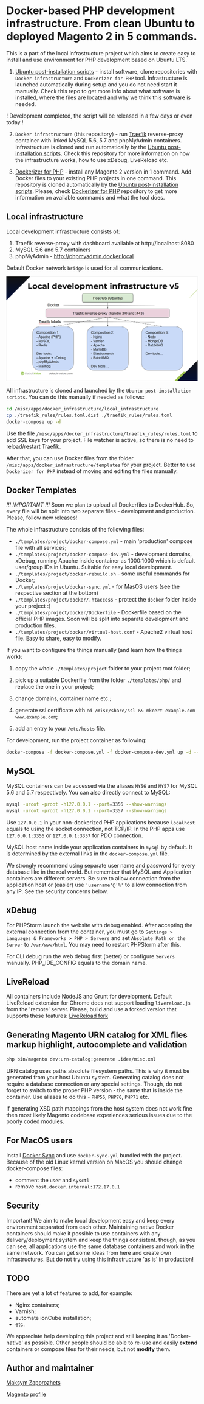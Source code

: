 # Docker-based PHP development infrastructure. From clean Ubuntu to deployed Magento 2 in 5 commands. #

This is a part of the local infrastructure project which aims to create easy to install and use environment for PHP development based on Ubuntu LTS.

1. [Ubuntu post-installation scripts](https://github.com/DefaultValue/ubuntu_post_install_scripts) - install software,
clone repositories with `Docker infrastructure` and `Dockerizer for PHP` tool. Infrastructure is launched automatically
during setup and you do not need start it manually. Check this repo to get more info about what software is installed,
where the files are located and why we think this software is needed.

! Development completed, the script will be released in a few days or even today !

2. `Docker infrastructure` (this repository) - run [Traefik](https://traefik.io/) reverse-proxy container with linked 
MySQL 5.6, 5.7 and phpMyAdmin containers. Infrastructure is cloned and run automatically by the
[Ubuntu post-installation scripts](https://github.com/DefaultValue/ubuntu_post_install_scripts). Check this repository
for more information on how the infrastructure works, how to use xDebug, LiveReload etc.

3. [Dockerizer for PHP](https://github.com/DefaultValue/dockerizer_for_php) - install any Magento 2 version in 1
command. Add Docker files to your existing PHP projects in one command. This repository is cloned automatically
by the [Ubuntu post-installation scripts](https://github.com/DefaultValue/ubuntu_post_install_scripts). Please, check
[Dockerizer for PHP](https://github.com/DefaultValue/dockerizer_for_php) repository to get more information on available
commands and what the tool does.


## Local infrastructure ##

Local development infrastructure consists of:
1) Traefik reverse-proxy with dashboard available at http://localhost:8080
2) MySQL 5.6 and 5.7 containers
3) phpMyAdmin - http://phpmyadmin.docker.local 

Default Docker network `bridge` is used for all communications.

![Infrastructure schema](https://raw.githubusercontent.com/DefaultValue/docker_infrastructure/master/docker_infrastructure_schema.png)

All infrastructure is cloned and launched by the `Ubuntu post-installation scripts`. You can do this manually if needed
as follows:

```bash
cd /misc/apps/docker_infrastructure/local_infrastructure
cp ./traefik_rules/rules.toml.dist ./traefik_rules/rules.toml
docker-compose up -d
```

Use the file `/misc/apps/docker_infrastructure/traefik_rules/rules.toml` to add SSL keys for your project. File watcher
is active, so there is no need to reload/restart Traefik.

After that, you can use Docker files from the folder `/misc/apps/docker_infrastructure/templates` for your project.
Better to use `Dockerizer for PHP` instead of moving and editing the files manually.


## Docker Templates ##

*!!! IMPORTANT !!!*
Soon we plan to upload all Dockerfiles to DockerHub. So, every file will be split into two separate files - development
and production. Please, follow new releases!

The whole infrastructure consists of the following files:

- `./templates/project/docker-compose.yml` - main 'production' compose file with all services;
- `./templates/project/docker-compose-dev.yml` - development domains, xDebug, running Apache inside container as
1000:1000 which is default user/group IDs in Ubuntu. Suitable for easy local development.
- `./templates/project/docker-rebuild.sh` - some useful commands for Docker;
- `./templates/project/docker-sync.yml` - for MasOS users (see the respective section at the bottom)
- `./templates/project/docker/.htaccess` - protect the `docker` folder inside your project :)
- `./templates/project/docker/Dockerfile` - Dockerfile based on the official PHP images. Soon will be split into
separate development and production files.
- `./templates/project/docker/virtual-host.conf` - Apache2 virtual host file. Easy to share, easy to modify.

If you want to configure the things manually (and learn how the things work):

1) copy the whole `./templates/project` folder to your project root folder;

2) pick up a suitable Dockerfile from the folder `./templates/php/` and replace the one in your project;

3) change domains, container name etc.;

4) generate ssl certificate with `cd /misc/share/ssl && mkcert example.com www.example.com`;

5) add an entry to your `/etc/hosts` file.

For development, run the project container as following:

```bash
docker-compose -f docker-compose.yml -f docker-compose-dev.yml up -d --build --force-recreate
```

## MySQL ##

MySQL containers can be accessed via the aliases `MY56` and `MY57` for MySQL 5.6 and 5.7 respectively. You can also
directly connect to MySQL:

```bash
mysql -uroot -proot -h127.0.0.1 --port=3356 --show-warnings
mysql -uroot -proot -h127.0.0.1 --port=3357 --show-warnings
```

Use `127.0.0.1` in your non-dockerized PHP applications because `localhost` equals to using the socket connection,
not TCP/IP. In the PHP apps use `127.0.0.1:3356` or `127.0.0.1:3357` for PDO connection.

MySQL host name inside your application containers in `mysql` by default. It is determined by the external links in
the `docker-compose.yml` file.

We strongly recommend using separate user name and password for every database like in the real world. But remember
that MySQL and Application containers are different servers. Be sure to allow connection from the application host
or (easier) use `'username'@'%'` to allow connection from any IP. See the security concerns below.


## xDebug ##

For PHPStorm launch the website with debug enabled. After accepting the external connection from the container, you
must go to
`Settings > Languages & Frameworks > PHP > Servers` and set `Absolute Path on the Server` to `/var/www/html`. You may
need to restart PHPStorm after this.

For CLI debug run the web debug first (better) or configure `Servers` manually. PHP_IDE_CONFIG equals to the domain name.


## LiveReload ##

All containers include NodeJS and Grunt for development. Default LiveReload extension for Chrome does not support
loading `livereload.js` from the 'remote' server. Please, build and use a forked version that supports these
features: [LiveReload fork](https://github.com/lokcito/livereload-extensions)


## Generating Magento URN catalog for XML files markup highlight, autocomplete and validation ##

```bash
php bin/magento dev:urn-catalog:generate .idea/misc.xml
```

URN catalog uses paths absolute filesystem paths. This is why it must be generated from your host Ubuntu system.
Generating catalog does not require a database connection or any special settings. Though, do not forget to switch
to the proper PHP version - the same that is inside the container. Use aliases to do this - `PHP56`, `PHP70`, `PHP71` etc.

If generating XSD path mappings from the host system does not work fine then most likely Magento codebase experiences
serious issues due to the poorly coded modules.


## For MacOS users ##

Install [Docker Sync](http://docker-sync.io/) and use `docker-sync.yml` bundled with the project.
Because of the old Linux kernel version on MacOS you should change docker-compose files:
- comment the `user` and `sysctl`
- remove `host.docker.internal:172.17.0.1`


## Security ##

Important! We aim to make local development easy and keep every environment separated from each other. Maintaining native
Docker containers should make it possible to use containers with any delivery/deployment system and keep the things
consistent. though, as you can see, all applications use the same database containers and work in the same network.
You can get some ideas from here and create own infrastructures. But do not try using this infrastructure 'as is'
in production!


## TODO ##

There are yet a lot of features to add, for example:
- Nginx containers;
- Varnish;
- automate ionCube installation;
- etc.

We appreciate help developing this project and still keeping it as 'Docker-native' as possible. Other people should be
able to re-use and easily **extend** containers or compose files for their needs, but not **modify** them.


## Author and maintainer ##

[Maksym Zaporozhets](mailto:maksimz@default-value.com)

[Magento profile](https://u.magento.com/certification/directory/dev/180177/)